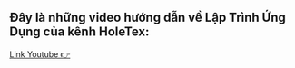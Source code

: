 ## Đây là những video hướng dẫn về Lập Trình Ứng Dụng của kênh HoleTex:

[Link Youtube 👉](https://bom.so/Opahhx)
